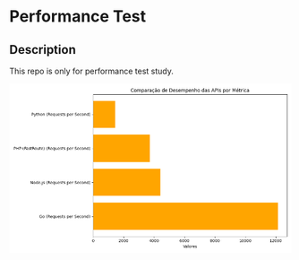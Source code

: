 # Performance Test

## Description

This repo is only for performance test study.

![Performance Test](https://raw.githubusercontent.com/tadeubdev/performance-test/main/comparacao_desempenho_apis_por_metrica.png)